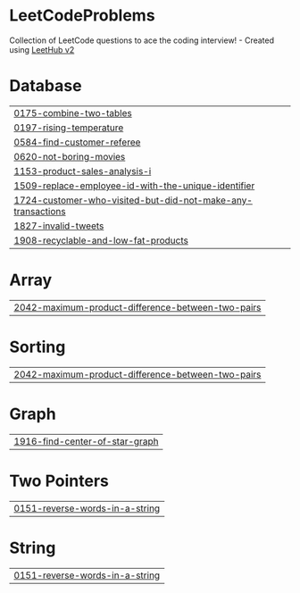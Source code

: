 # LeetCodeProblems
Collection of LeetCode questions to ace the coding interview! - Created using [LeetHub v2](https://github.com/arunbhardwaj/LeetHub-2.0)


# Database
|  |
| ------- |
| [0175-combine-two-tables](https://github.com/dhananjaytripathi08/LeetCodeProblems/tree/master/0175-combine-two-tables) |
| [0197-rising-temperature](https://github.com/dhananjaytripathi08/LeetCodeProblems/tree/master/0197-rising-temperature) |
| [0584-find-customer-referee](https://github.com/dhananjaytripathi08/LeetCodeProblems/tree/master/0584-find-customer-referee) |
| [0620-not-boring-movies](https://github.com/dhananjaytripathi08/LeetCodeProblems/tree/master/0620-not-boring-movies) |
| [1153-product-sales-analysis-i](https://github.com/dhananjaytripathi08/LeetCodeProblems/tree/master/1153-product-sales-analysis-i) |
| [1509-replace-employee-id-with-the-unique-identifier](https://github.com/dhananjaytripathi08/LeetCodeProblems/tree/master/1509-replace-employee-id-with-the-unique-identifier) |
| [1724-customer-who-visited-but-did-not-make-any-transactions](https://github.com/dhananjaytripathi08/LeetCodeProblems/tree/master/1724-customer-who-visited-but-did-not-make-any-transactions) |
| [1827-invalid-tweets](https://github.com/dhananjaytripathi08/LeetCodeProblems/tree/master/1827-invalid-tweets) |
| [1908-recyclable-and-low-fat-products](https://github.com/dhananjaytripathi08/LeetCodeProblems/tree/master/1908-recyclable-and-low-fat-products) |
# Array
|  |
| ------- |
| [2042-maximum-product-difference-between-two-pairs](https://github.com/dhananjaytripathi08/LeetCodeProblems/tree/master/2042-maximum-product-difference-between-two-pairs) |
# Sorting
|  |
| ------- |
| [2042-maximum-product-difference-between-two-pairs](https://github.com/dhananjaytripathi08/LeetCodeProblems/tree/master/2042-maximum-product-difference-between-two-pairs) |
# Graph
|  |
| ------- |
| [1916-find-center-of-star-graph](https://github.com/dhananjaytripathi08/LeetCodeProblems/tree/master/1916-find-center-of-star-graph) |
# Two Pointers
|  |
| ------- |
| [0151-reverse-words-in-a-string](https://github.com/dhananjaytripathi08/LeetCodeProblems/tree/master/0151-reverse-words-in-a-string) |
# String
|  |
| ------- |
| [0151-reverse-words-in-a-string](https://github.com/dhananjaytripathi08/LeetCodeProblems/tree/master/0151-reverse-words-in-a-string) |